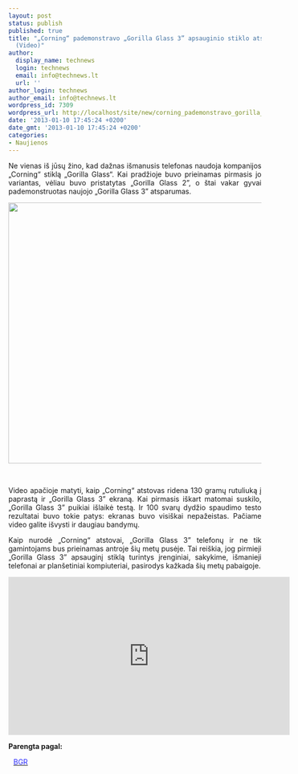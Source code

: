 ```yaml
---
layout: post
status: publish
published: true
title: "„Corning“ pademonstravo „Gorilla Glass 3” apsauginio stiklo atsparumą smūgiams
  (Video)"
author:
  display_name: technews
  login: technews
  email: info@technews.lt
  url: ''
author_login: technews
author_email: info@technews.lt
wordpress_id: 7309
wordpress_url: http://localhost/site/new/corning_pademonstravo_gorilla_glass_3_apsauginio_stiklo_atsparuma_smugiams_video/
date: '2013-01-10 17:45:24 +0200'
date_gmt: '2013-01-10 17:45:24 +0200'
categories:
- Naujienos
---
```

<p style="text-align:justify">Ne vienas iš jūsų žino, kad dažnas išmanusis telefonas naudoja kompanijos „Corning“ stiklą „Gorilla Glass“. Kai pradžioje buvo prieinamas pirmasis jo variantas, vėliau buvo pristatytas „Gorilla Glass 2”, o štai vakar gyvai pademonstruotas naujojo „Gorilla Glass 3” atsparumas.</p>
<p style="text-align:center"> <a target="blank" href="http://www.technologijos.lt/upload/image/n/technologijos/gsm/S-30480/glassgorilla.jpg"><img alt="" src="http://www.technologijos.lt/upload/image/n/technologijos/gsm/S-30480/1-glassgorilla.jpg" style="width: 520px;" /></a></p>
<div style="text-align:center"> <strong></strong><br/><em></em></div>
<div style="text-align:justify"><!--[if gte mso 9]><![endif]--><!--[if gte mso 9]><xml></p>
<p>  Normal<br />
  0</p>
<p>  false<br />
  false<br />
  false</p>
<p>  EN-US<br />
  X-NONE<br />
  X-NONE</p>
<p></xml><![endif]--><!--[if gte mso 9]><![endif]--><!--[if gte mso 10]></p>
<style>
 /* Style Definitions */<br />
 table.MsoNormalTable<br />
	{mso-style-name:"Table Normal";<br />
	mso-style-parent:"";<br />
	line-height:115%;<br />
	font-size:11.0pt;"Calibri","sans-serif";}<br />
</style>
<p><![endif]--></p>
<p><span>Video apačioje matyti, kaip &bdquo;Corning&ldquo; atstovas ridena </span><span>130 </span><span>gramų rutuliuką į paprastą ir &bdquo;Gorilla Glass </span><span>3&rdquo; </span><span>ekraną. Kai pirmasis iškart matomai suskilo, &bdquo;Gorilla Glass </span>3&rdquo; puikiai išlaikė testą. Ir 100 <span>svarų dydžio spaudimo testo rezultatai buvo tokie patys: ekranas buvo visiškai nepažeistas. Pačiame video galite išvysti ir daugiau bandymų.<br /></span></p>
<p><span>Kaip nurodė &bdquo;Corning&ldquo; atstovai, &bdquo;Gorilla Glass </span>3&rdquo; <span>telefonų ir ne tik gamintojams bus prieinamas antroje šių metų pusėje. Tai reiškia, jog pirmieji &bdquo;Gorilla Glass </span><span>3&rdquo; </span><span>apsauginį stiklą turintys įrenginiai, sakykime, išmanieji telefonai ar planšetiniai kompiuteriai, pasirodys kažkada šių metų pabaigoje.</span></p>
<p style="text-align: center;"><iframe width="560" height="315" frameborder="0" src="http://www.youtube.com/embed/AYCvg1x4gx0" allowfullscreen=""></iframe></p>
</div>
<p><strong>Parengta pagal:</strong></p>
<p style="margin:0px 0px 0px 10px"><a target="blank" href="http://bgr.com/2013/01/08/corning-gorilla-glass-3-test-285606/"><span style="color:#2E2EFE">BGR</span></a></p>
